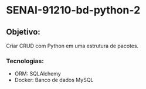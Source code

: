 # SENAI-91210-bd-python-2

## Objetivo:
Criar CRUD com Python em uma estrutura de pacotes.

### Tecnologias:
- ORM: SQLAlchemy
- Docker: Banco de dados MySQL